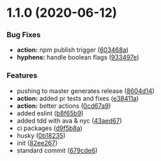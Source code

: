 # 1.1.0 (2020-06-12)


### Bug Fixes

* **action:** npm publish trigger ([603468a](https://github.com/Kirkhammetz/flaggy/commit/603468aa6def160472df383aa1c09cf3e9f75a64))
* **hyphens:** handle boolean flags ([933497e](https://github.com/Kirkhammetz/flaggy/commit/933497e0bfe96f578bf727b960a99384805270d7))


### Features

* pushing to master generates release ([8604d14](https://github.com/Kirkhammetz/flaggy/commit/8604d14fdcba70c9e44ed87fd9c0ee9adaeb3155))
* **action:** added pr tests and fixes ([e38411a](https://github.com/Kirkhammetz/flaggy/commit/e38411af9dc47a32aa6dc879f34734c0ac4af03c))
* **action:** better actions ([0cd67a9](https://github.com/Kirkhammetz/flaggy/commit/0cd67a9f8a6ecd913b143af6c57fe5ef77ee21ba))
* added eslint ([b8f65b9](https://github.com/Kirkhammetz/flaggy/commit/b8f65b9efbb99de42f35dacb2ae01cb72d2c7a69))
* added tdd with ava & nyc ([43aed67](https://github.com/Kirkhammetz/flaggy/commit/43aed674cfc0c4e65c1a43899703094d5bcca468))
* ci packages ([d9f5b8a](https://github.com/Kirkhammetz/flaggy/commit/d9f5b8a6320f69bae5c16d4303670018834c7693))
* husky ([0b18235](https://github.com/Kirkhammetz/flaggy/commit/0b18235bc3d000f30706fc63e8e6c506a69b58c3))
* init ([82ee267](https://github.com/Kirkhammetz/flaggy/commit/82ee267e5bb18296cd0c69bc980269fce88c9566))
* standard commit ([679cde6](https://github.com/Kirkhammetz/flaggy/commit/679cde6732aed550800fa9c22ddcc989afba0bcd))



